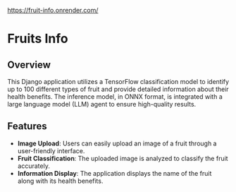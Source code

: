 https://fruit-info.onrender.com/

# Fruits Info

## Overview

This Django application utilizes a TensorFlow classification model to identify up to 100 different types of fruit and provide detailed information about their health benefits. The inference model, in ONNX format, is integrated with a large language model (LLM) agent to ensure high-quality results.

## Features

- **Image Upload**: Users can easily upload an image of a fruit through a user-friendly interface.
- **Fruit Classification**: The uploaded image is analyzed to classify the fruit accurately.
- **Information Display**: The application displays the name of the fruit along with its health benefits.
